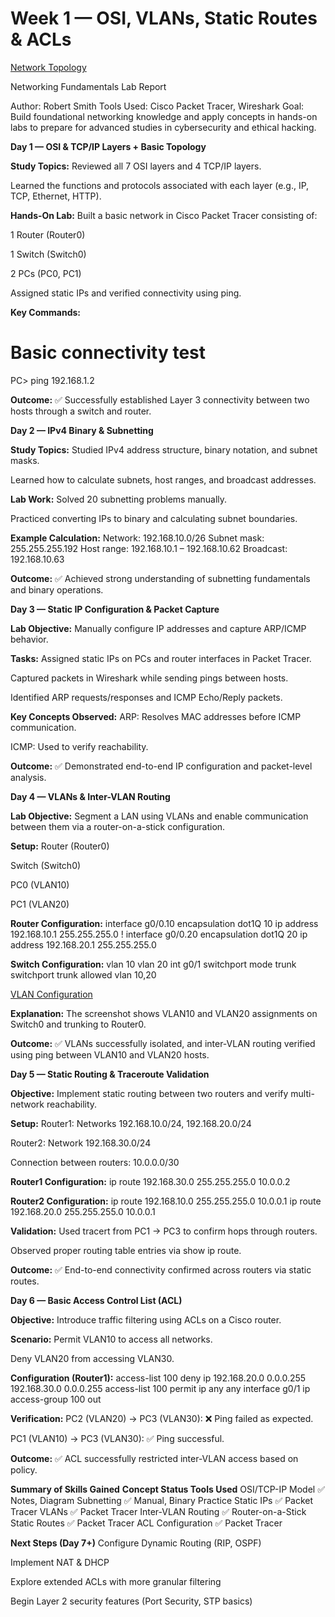 # Week 1 — OSI, VLANs, Static Routes & ACLs

[Network Topology](./images/topology.png)

Networking Fundamentals Lab Report

Author: Robert Smith
Tools Used: Cisco Packet Tracer, Wireshark
Goal: Build foundational networking knowledge and apply concepts in hands-on labs to prepare for advanced studies in cybersecurity and ethical hacking.

**Day 1 — OSI & TCP/IP Layers + Basic Topology**

<b>Study Topics:</b>
Reviewed all 7 OSI layers and 4 TCP/IP layers.

Learned the functions and protocols associated with each layer (e.g., IP, TCP, Ethernet, HTTP).

<b>Hands-On Lab:</b>
Built a basic network in Cisco Packet Tracer consisting of:

1 Router (Router0)

1 Switch (Switch0)

2 PCs (PC0, PC1)

Assigned static IPs and verified connectivity using ping.

<b>Key Commands:</b>
# Basic connectivity test
PC> ping 192.168.1.2


<b>Outcome:</b>
✅ Successfully established Layer 3 connectivity between two hosts through a switch and router.

**Day 2 — IPv4 Binary & Subnetting**

<b>Study Topics:</b>
Studied IPv4 address structure, binary notation, and subnet masks.

Learned how to calculate subnets, host ranges, and broadcast addresses.

<b>Lab Work:</b>
Solved 20 subnetting problems manually.

Practiced converting IPs to binary and calculating subnet boundaries.

<b>Example Calculation:</b>
Network: 192.168.10.0/26
Subnet mask: 255.255.255.192
Host range: 192.168.10.1 – 192.168.10.62
Broadcast: 192.168.10.63

<b>Outcome:</b>
✅ Achieved strong understanding of subnetting fundamentals and binary operations.

**Day 3 — Static IP Configuration & Packet Capture**

<b>Lab Objective:</b>
Manually configure IP addresses and capture ARP/ICMP behavior.

<b>Tasks:</b>
Assigned static IPs on PCs and router interfaces in Packet Tracer.

Captured packets in Wireshark while sending pings between hosts.

Identified ARP requests/responses and ICMP Echo/Reply packets.

<b>Key Concepts Observed:</b>
ARP: Resolves MAC addresses before ICMP communication.

ICMP: Used to verify reachability.

<b>Outcome:</b>
✅ Demonstrated end-to-end IP configuration and packet-level analysis.

**Day 4 — VLANs & Inter-VLAN Routing**

<b>Lab Objective:</b>
Segment a LAN using VLANs and enable communication between them via a router-on-a-stick configuration.

<b>Setup:</b>
Router (Router0)

Switch (Switch0)

PC0 (VLAN10)

PC1 (VLAN20)

<b>Router Configuration:</b>
interface g0/0.10
encapsulation dot1Q 10
ip address 192.168.10.1 255.255.255.0
!
interface g0/0.20
encapsulation dot1Q 20
ip address 192.168.20.1 255.255.255.0

<b>Switch Configuration:</b>
vlan 10
vlan 20
int g0/1
switchport mode trunk
switchport trunk allowed vlan 10,20

[VLAN Configuration](./images/vlan-setup.png)

**Explanation:** The screenshot shows VLAN10 and VLAN20 assignments on Switch0 and trunking to Router0.

<b>Outcome:</b>
✅ VLANs successfully isolated, and inter-VLAN routing verified using ping between VLAN10 and VLAN20 hosts.

**Day 5 — Static Routing & Traceroute Validation**

<b>Objective:</b>
Implement static routing between two routers and verify multi-network reachability.

<b>Setup:</b>
Router1: Networks 192.168.10.0/24, 192.168.20.0/24

Router2: Network 192.168.30.0/24

Connection between routers: 10.0.0.0/30

<b>Router1 Configuration:</b>
ip route 192.168.30.0 255.255.255.0 10.0.0.2

<b>Router2 Configuration:</b>
ip route 192.168.10.0 255.255.255.0 10.0.0.1
ip route 192.168.20.0 255.255.255.0 10.0.0.1

<b>Validation:</b>
Used tracert from PC1 → PC3 to confirm hops through routers.

Observed proper routing table entries via show ip route.

<b>Outcome:</b>
✅ End-to-end connectivity confirmed across routers via static routes.

**Day 6 — Basic Access Control List (ACL)**

<b>Objective:</b>
Introduce traffic filtering using ACLs on a Cisco router.

<b>Scenario:</b>
Permit VLAN10 to access all networks.

Deny VLAN20 from accessing VLAN30.

<b>Configuration (Router1):</b>
access-list 100 deny ip 192.168.20.0 0.0.0.255 192.168.30.0 0.0.0.255
access-list 100 permit ip any any
interface g0/1
ip access-group 100 out

<b>Verification:</b>
PC2 (VLAN20) → PC3 (VLAN30): ❌ Ping failed as expected.

PC1 (VLAN10) → PC3 (VLAN30): ✅ Ping successful.

<b>Outcome:</b>
✅ ACL successfully restricted inter-VLAN access based on policy.

**Summary of Skills Gained**
<b>Concept	           Status	       Tools Used</b>
OSI/TCP-IP Model	      ✅	          Notes, Diagram
Subnetting	            ✅	          Manual, Binary Practice
Static IPs	            ✅	          Packet Tracer
VLANs	                 ✅	          Packet Tracer
Inter-VLAN Routing	    ✅	          Router-on-a-Stick
Static Routes	         ✅	          Packet Tracer
ACL Configuration	     ✅	          Packet Tracer

**Next Steps (Day 7+)**
Configure Dynamic Routing (RIP, OSPF)

Implement NAT & DHCP

Explore extended ACLs with more granular filtering

Begin Layer 2 security features (Port Security, STP basics)
